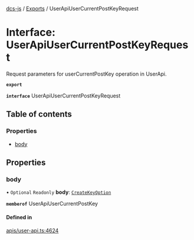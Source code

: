 [dcs-js](../README.md) / [Exports](../modules.md) / UserApiUserCurrentPostKeyRequest

# Interface: UserApiUserCurrentPostKeyRequest

Request parameters for userCurrentPostKey operation in UserApi.

**`export`**

**`interface`** UserApiUserCurrentPostKeyRequest

## Table of contents

### Properties

- [body](UserApiUserCurrentPostKeyRequest.md#body)

## Properties

### <a id="body" name="body"></a> body

• `Optional` `Readonly` **body**: [`CreateKeyOption`](CreateKeyOption.md)

**`memberof`** UserApiUserCurrentPostKey

#### Defined in

[apis/user-api.ts:4624](https://github.com/unfoldingWord/dcs-js/blob/b29eb7a/apis/user-api.ts#L4624)
